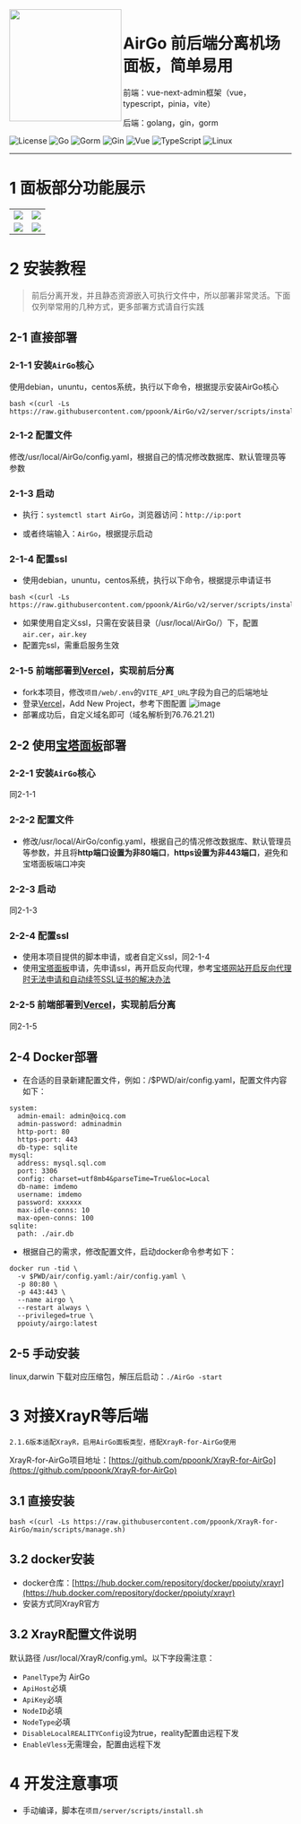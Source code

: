 

<img width="200px" src="https://telegraph-image.pages.dev/file/c48a2f45ebf102dd66131.png" align="left"/>

# AirGo 前后端分离机场面板，简单易用

前端：vue-next-admin框架（vue，typescript，pinia，vite）

后端：golang，gin，gorm

![License](https://img.shields.io/badge/License-GPL_v3.0-red)
![Go](https://img.shields.io/badge/Golang-orange?logo=Go&logoColor=white)
![Gorm](https://img.shields.io/badge/Gorm-yellow&logo=gorm)
![Gin](https://img.shields.io/badge/Gin-green?logo=)
![Vue](https://img.shields.io/badge/Vue.js-00b6ff?logo=vuedotjs&logoColor=white)
![TypeScript](https://img.shields.io/badge/TypeScript-blue?logo=TypeScript&logoColor=white)
![Linux](https://img.shields.io/badge/Linux-purple?logo=linux&logoColor=white)

<hr/>

# 1 面板部分功能展示

<table>
<tr>
    <td> <img src="https://telegraph-image.pages.dev/file/0a377278d4d264a8c0521.png">
    <td> <img src="https://telegraph-image.pages.dev/file/533bff998724b7bd87ef0.png">
<tr>
    <td> <img src="https://telegraph-image.pages.dev/file/1a8eb3c9bf615ea4c4cd0.png">
    <td> <img src="https://telegraph-image.pages.dev/file/b17bf699f6cc3e47b0d1f.png">
</table>




# 2 安装教程
>前后分离开发，并且静态资源嵌入可执行文件中，所以部署非常灵活。下面仅列举常用的几种方式，更多部署方式请自行实践

## 2-1 直接部署

### 2-1-1 安装`AirGo`核心

使用debian，ununtu，centos系统，执行以下命令，根据提示安装AirGo核心

```
bash <(curl -Ls https://raw.githubusercontent.com/ppoonk/AirGo/v2/server/scripts/install.sh)
```
### 2-1-2 配置文件

修改/usr/local/AirGo/config.yaml，根据自己的情况修改数据库、默认管理员等参数

### 2-1-3 启动
- 执行：`systemctl start AirGo`，浏览器访问：`http://ip:port`

- 或者终端输入：`AirGo`，根据提示启动

### 2-1-4 配置ssl

- 使用debian，ununtu，centos系统，执行以下命令，根据提示申请证书

```
bash <(curl -Ls https://raw.githubusercontent.com/ppoonk/AirGo/v2/server/scripts/install.sh)
```

- 如果使用自定义ssl，只需在安装目录（/usr/local/AirGo/）下，配置 `air.cer`，`air.key`
- 配置完ssl，需重启服务生效

### 2-1-5 前端部署到[Vercel](https://vercel.com)，实现前后分离

- fork本项目，修改`项目/web/.env`的`VITE_API_URL`字段为自己的后端地址
- 登录[Vercel](https://vercel.com)，Add New Project，参考下图配置
![image](https://telegraph-image.pages.dev/file/45b42a633b066deb52abb.png)
- 部署成功后，自定义域名即可（域名解析到76.76.21.21)

## 2-2 使用[宝塔面板](https://www.bt.cn/)部署

### 2-2-1 安装`AirGo`核心

同2-1-1

### 2-2-2 配置文件

- 修改/usr/local/AirGo/config.yaml，根据自己的情况修改数据库、默认管理员等参数，并且将**http端口设置为非80端口**，**https设置为非443端口**，避免和宝塔面板端口冲突

### 2-2-3 启动
同2-1-3

### 2-2-4 配置ssl
- 使用本项目提供的脚本申请，或者自定义ssl，同2-1-4
- 使用[宝塔面板](https://www.bt.cn/)申请，先申请ssl，再开启反向代理，参考[宝塔网站开启反向代理时无法申请和自动续签SSL证书的解决办法](https://blog.csdn.net/qq_45576664/article/details/130171014)

### 2-2-5 前端部署到[Vercel](https://vercel.com)，实现前后分离
同2-1-5

## 2-4 Docker部署

- 在合适的目录新建配置文件，例如：/$PWD/air/config.yaml，配置文件内容如下：

```
system:
  admin-email: admin@oicq.com
  admin-password: adminadmin
  http-port: 80
  https-port: 443
  db-type: sqlite
mysql:
  address: mysql.sql.com
  port: 3306
  config: charset=utf8mb4&parseTime=True&loc=Local
  db-name: imdemo
  username: imdemo
  password: xxxxxx
  max-idle-conns: 10
  max-open-conns: 100
sqlite:
  path: ./air.db

```
- 根据自己的需求，修改配置文件，启动docker命令参考如下：

```
docker run -tid \
  -v $PWD/air/config.yaml:/air/config.yaml \
  -p 80:80 \
  -p 443:443 \
  --name airgo \
  --restart always \
  --privileged=true \
  ppoiuty/airgo:latest
```

## 2-5 手动安装
linux,darwin 下载对应压缩包，解压后启动：`./AirGo -start`


# 3 对接XrayR等后端
```
2.1.6版本适配XrayR，启用AirGo面板类型，搭配XrayR-for-AirGo使用
```
XrayR-for-AirGo项目地址：[https://github.com/ppoonk/XrayR-for-AirGo](https://github.com/ppoonk/XrayR-for-AirGo)
## 3.1 直接安装

```
bash <(curl -Ls https://raw.githubusercontent.com/ppoonk/XrayR-for-AirGo/main/scripts/manage.sh)
```

## 3.2 docker安装
- docker仓库：[https://hub.docker.com/repository/docker/ppoiuty/xrayr](https://hub.docker.com/repository/docker/ppoiuty/xrayr)
- 安装方式同XrayR官方

## 3.2 XrayR配置文件说明
默认路径 /usr/local/XrayR/config.yml。以下字段需注意：
- `PanelType`为 AirGo
- `ApiHost`必填
- `ApiKey`必填
- `NodeID`必填
- `NodeType`必填
- `DisableLocalREALITYConfig`设为true，reality配置由远程下发
- `EnableVless`无需理会，配置由远程下发

# 4 开发注意事项
- 手动编译，脚本在`项目/server/scripts/install.sh`




